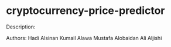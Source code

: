 # cryptocurrency-price-predictor

Description:


Authors:
Hadi Alsinan
Kumail Alawa
Mustafa Alobaidan
Ali Aljishi

